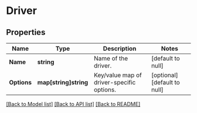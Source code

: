 # Driver

## Properties
Name | Type | Description | Notes
------------ | ------------- | ------------- | -------------
**Name** | **string** | Name of the driver. | [default to null]
**Options** | **map[string]string** | Key/value map of driver-specific options. | [optional] [default to null]

[[Back to Model list]](../README.md#documentation-for-models) [[Back to API list]](../README.md#documentation-for-api-endpoints) [[Back to README]](../README.md)



